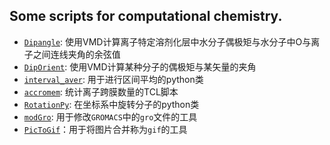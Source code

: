 ## Some scripts for computational chemistry.

* <a href="/Dipangle/README.md" target="blank">`Dipangle`</a>: 使用VMD计算离子特定溶剂化层中水分子偶极矩与水分子中O与离子之间连线夹角的余弦值
* <a href="/DipOrient/README.md" target="blank">`DipOrient`</a>: 使用VMD计算某种分子的偶极矩与某矢量的夹角
* <a href="/interval_aver/README.md" target="blank">`interval_aver`</a>: 用于进行区间平均的python类
* <a href="/accromem/README.md" target="blank">`accromem`</a>: 统计离子跨膜数量的TCL脚本
* <a href="/RotationPy/README.md" target="blank">`RotationPy`</a>: 在坐标系中旋转分子的python类
* <a href="/modGro/README.md" target="blank">`modGro`</a>: 用于修改`GROMACS`中的`gro`文件的工具
* <a href="/PicToGif/README.md">`PicToGif`</a>：用于将图片合并称为`gif`的工具